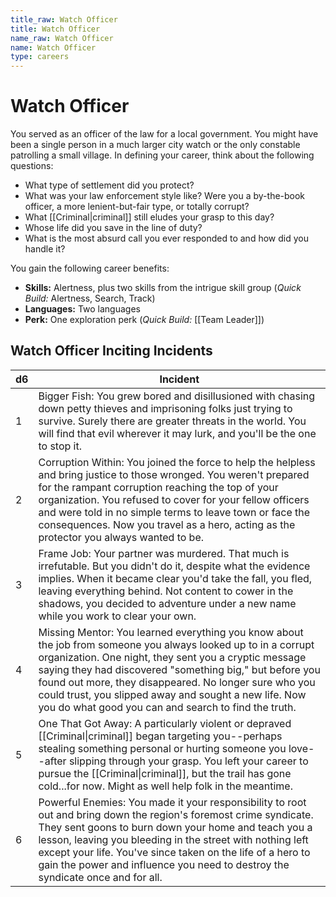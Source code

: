 ```yaml
---
title_raw: Watch Officer
title: Watch Officer
name_raw: Watch Officer
name: Watch Officer
type: careers
---
```


# Watch Officer

You served as an officer of the law for a local government. You might have been a single person in a much larger city watch or the only constable patrolling a small village. In defining your career, think about the following questions:

- What type of settlement did you protect?
- What was your law enforcement style like? Were you a by-the-book officer, a more lenient-but-fair type, or totally corrupt?
- What [[Criminal|criminal]] still eludes your grasp to this day?
- Whose life did you save in the line of duty?
- What is the most absurd call you ever responded to and how did you handle it?

You gain the following career benefits:

- **Skills:** Alertness, plus two skills from the intrigue skill group (*Quick Build:* Alertness, Search, Track)
- **Languages:** Two languages
- **Perk:** One exploration perk (*Quick Build:* [[Team Leader]])

## Watch Officer Inciting Incidents

| d6  | Incident                                                                                                                                                                                                                                                                                                                                                                                                     |
| --- | ------------------------------------------------------------------------------------------------------------------------------------------------------------------------------------------------------------------------------------------------------------------------------------------------------------------------------------------------------------------------------------------------------------ |
| 1   | Bigger Fish: You grew bored and disillusioned with chasing down petty thieves and imprisoning folks just trying to survive. Surely there are greater threats in the world. You will find that evil wherever it may lurk, and you'll be the one to stop it.                                                                                                                                                   |
| 2   | Corruption Within: You joined the force to help the helpless and bring justice to those wronged. You weren't prepared for the rampant corruption reaching the top of your organization. You refused to cover for your fellow officers and were told in no simple terms to leave town or face the consequences. Now you travel as a hero, acting as the protector you always wanted to be.                    |
| 3   | Frame Job: Your partner was murdered. That much is irrefutable. But you didn't do it, despite what the evidence implies. When it became clear you'd take the fall, you fled, leaving everything behind. Not content to cower in the shadows, you decided to adventure under a new name while you work to clear your own.                                                                                     |
| 4   | Missing Mentor: You learned everything you know about the job from someone you always looked up to in a corrupt organization. One night, they sent you a cryptic message saying they had discovered "something big," but before you found out more, they disappeared. No longer sure who you could trust, you slipped away and sought a new life. Now you do what good you can and search to find the truth. |
| 5   | One That Got Away: A particularly violent or depraved [[Criminal\|criminal]] began targeting you--perhaps stealing something personal or hurting someone you love--after slipping through your grasp. You left your career to pursue the [[Criminal\|criminal]], but the trail has gone cold...for now. Might as well help folk in the meantime.                                                             |
| 6   | Powerful Enemies: You made it your responsibility to root out and bring down the region's foremost crime syndicate. They sent goons to burn down your home and teach you a lesson, leaving you bleeding in the street with nothing left except your life. You've since taken on the life of a hero to gain the power and influence you need to destroy the syndicate once and for all.                       |

